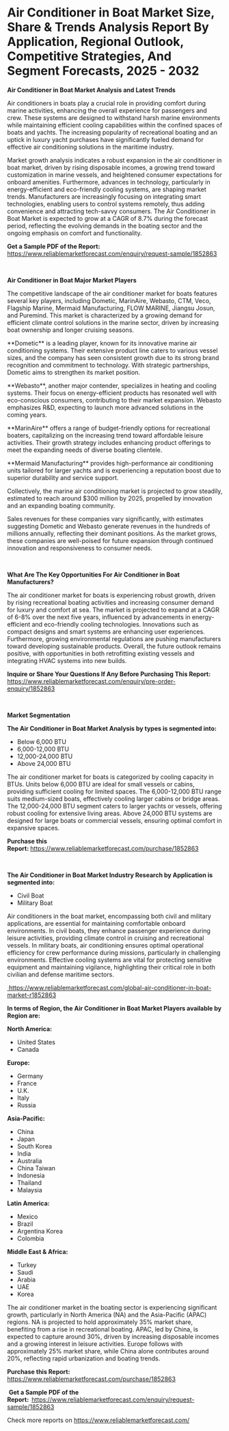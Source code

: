 <p><h1>Air Conditioner in Boat Market Size, Share & Trends Analysis Report By Application, Regional Outlook, Competitive Strategies, And Segment Forecasts, 2025 - 2032</h1></p><p><strong>Air Conditioner in Boat Market Analysis and Latest Trends</strong></p>
<p><p>Air conditioners in boats play a crucial role in providing comfort during marine activities, enhancing the overall experience for passengers and crew. These systems are designed to withstand harsh marine environments while maintaining efficient cooling capabilities within the confined spaces of boats and yachts. The increasing popularity of recreational boating and an uptick in luxury yacht purchases have significantly fueled demand for effective air conditioning solutions in the maritime industry.</p><p>Market growth analysis indicates a robust expansion in the air conditioner in boat market, driven by rising disposable incomes, a growing trend toward customization in marine vessels, and heightened consumer expectations for onboard amenities. Furthermore, advances in technology, particularly in energy-efficient and eco-friendly cooling systems, are shaping market trends. Manufacturers are increasingly focusing on integrating smart technologies, enabling users to control systems remotely, thus adding convenience and attracting tech-savvy consumers. The Air Conditioner in Boat Market is expected to grow at a CAGR of 8.7% during the forecast period, reflecting the evolving demands in the boating sector and the ongoing emphasis on comfort and functionality.</p></p>
<p><strong>Get a Sample PDF of the Report:&nbsp;</strong> <a href="https://www.reliablemarketforecast.com/enquiry/request-sample/1852863?utm_campaign=3089&utm_medium=2&utm_source=Github&utm_content=ia&utm_term=12042025&utm_id=air-conditioner-in-boat">https://www.reliablemarketforecast.com/enquiry/request-sample/1852863</a></p>
<p>&nbsp;</p>
<p><strong>Air Conditioner in Boat Major Market Players</strong></p>
<p><p>The competitive landscape of the air conditioner market for boats features several key players, including Dometic, MarinAire, Webasto, CTM, Veco, Flagship Marine, Mermaid Manufacturing, FLOW MARINE, Jiangsu Josun, and Puremind. This market is characterized by a growing demand for efficient climate control solutions in the marine sector, driven by increasing boat ownership and longer cruising seasons.</p><p>**Dometic** is a leading player, known for its innovative marine air conditioning systems. Their extensive product line caters to various vessel sizes, and the company has seen consistent growth due to its strong brand recognition and commitment to technology. With strategic partnerships, Dometic aims to strengthen its market position.</p><p>**Webasto**, another major contender, specializes in heating and cooling systems. Their focus on energy-efficient products has resonated well with eco-conscious consumers, contributing to their market expansion. Webasto emphasizes R&D, expecting to launch more advanced solutions in the coming years.</p><p>**MarinAire** offers a range of budget-friendly options for recreational boaters, capitalizing on the increasing trend toward affordable leisure activities. Their growth strategy includes enhancing product offerings to meet the expanding needs of diverse boating clientele.</p><p>**Mermaid Manufacturing** provides high-performance air conditioning units tailored for larger yachts and is experiencing a reputation boost due to superior durability and service support.</p><p>Collectively, the marine air conditioning market is projected to grow steadily, estimated to reach around $300 million by 2025, propelled by innovation and an expanding boating community.</p><p>Sales revenues for these companies vary significantly, with estimates suggesting Dometic and Webasto generate revenues in the hundreds of millions annually, reflecting their dominant positions. As the market grows, these companies are well-poised for future expansion through continued innovation and responsiveness to consumer needs.</p></p>
<p>&nbsp;</p>
<p><strong>What Are The Key Opportunities For Air Conditioner in Boat Manufacturers?</strong></p>
<p><p>The air conditioner market for boats is experiencing robust growth, driven by rising recreational boating activities and increasing consumer demand for luxury and comfort at sea. The market is projected to expand at a CAGR of 6-8% over the next five years, influenced by advancements in energy-efficient and eco-friendly cooling technologies. Innovations such as compact designs and smart systems are enhancing user experiences. Furthermore, growing environmental regulations are pushing manufacturers toward developing sustainable products. Overall, the future outlook remains positive, with opportunities in both retrofitting existing vessels and integrating HVAC systems into new builds.</p></p>
<p><strong>Inquire or Share Your Questions If Any Before Purchasing This Report:</strong> <a href="https://www.reliablemarketforecast.com/enquiry/pre-order-enquiry/1852863?utm_campaign=3089&utm_medium=2&utm_source=Github&utm_content=ia&utm_term=12042025&utm_id=air-conditioner-in-boat">https://www.reliablemarketforecast.com/enquiry/pre-order-enquiry/1852863</a></p>
<p>&nbsp;</p>
<p><strong>Market Segmentation</strong></p>
<p><strong>The Air Conditioner in Boat Market Analysis by types is segmented into:</strong></p>
<p><ul><li>Below 6,000 BTU</li><li>6,000-12,000 BTU</li><li>12,000-24,000 BTU</li><li>Above 24,000 BTU</li></ul></p>
<p><p>The air conditioner market for boats is categorized by cooling capacity in BTUs. Units below 6,000 BTU are ideal for small vessels or cabins, providing sufficient cooling for limited spaces. The 6,000-12,000 BTU range suits medium-sized boats, effectively cooling larger cabins or bridge areas. The 12,000-24,000 BTU segment caters to larger yachts or vessels, offering robust cooling for extensive living areas. Above 24,000 BTU systems are designed for large boats or commercial vessels, ensuring optimal comfort in expansive spaces.</p></p>
<p><strong>Purchase this Report:&nbsp;</strong><a href="https://www.reliablemarketforecast.com/purchase/1852863?utm_campaign=3089&utm_medium=2&utm_source=Github&utm_content=ia&utm_term=12042025&utm_id=air-conditioner-in-boat">https://www.reliablemarketforecast.com/purchase/1852863</a></p>
<p>&nbsp;</p>
<p><strong>The Air Conditioner in Boat Market Industry Research by Application is segmented into:</strong></p>
<p><ul><li>Civil Boat</li><li>Military Boat</li></ul></p>
<p><p>Air conditioners in the boat market, encompassing both civil and military applications, are essential for maintaining comfortable onboard environments. In civil boats, they enhance passenger experience during leisure activities, providing climate control in cruising and recreational vessels. In military boats, air conditioning ensures optimal operational efficiency for crew performance during missions, particularly in challenging environments. Effective cooling systems are vital for protecting sensitive equipment and maintaining vigilance, highlighting their critical role in both civilian and defense maritime sectors.</p></p>
<p><a href="https://www.reliablemarketforecast.com/global-air-conditioner-in-boat-market-r1852863?utm_campaign=3089&utm_medium=2&utm_source=Github&utm_content=ia&utm_term=12042025&utm_id=air-conditioner-in-boat">&nbsp;https://www.reliablemarketforecast.com/global-air-conditioner-in-boat-market-r1852863</a></p>
<p><strong>In terms of Region, the Air Conditioner in Boat Market Players available by Region are:</strong></p>
<p>
    <p> <strong> North America: </strong>
        <ul>
            <li>United States</li>
            <li>Canada</li>
        </ul>
        </p> 
    <p> <strong> Europe: </strong>
        <ul>
            <li>Germany</li>
            <li>France</li>
            <li>U.K.</li>
            <li>Italy</li>
            <li>Russia</li>
        </ul>
        </p> 
    <p> <strong> Asia-Pacific: </strong>
        <ul>
            <li>China</li>
            <li>Japan</li>
            <li>South Korea</li>
            <li>India</li>
            <li>Australia</li>
            <li>China Taiwan</li>
            <li>Indonesia</li>
            <li>Thailand</li>
            <li>Malaysia</li>
        </ul>
        </p> 
    <p> <strong> Latin America: </strong>
        <ul>
            <li>Mexico</li>
            <li>Brazil</li>
            <li>Argentina Korea</li>
            <li>Colombia</li>
        </ul>
        </p> 
    <p> <strong> Middle East & Africa: </strong>
        <ul>
            <li>Turkey</li>
            <li>Saudi</li>
            <li>Arabia</li>
            <li>UAE</li>
            <li>Korea</li>
        </ul>
    </p>
    </p>
<p><p>The air conditioner market in the boating sector is experiencing significant growth, particularly in North America (NA) and the Asia-Pacific (APAC) regions. NA is projected to hold approximately 35% market share, benefiting from a rise in recreational boating. APAC, led by China, is expected to capture around 30%, driven by increasing disposable incomes and a growing interest in leisure activities. Europe follows with approximately 25% market share, while China alone contributes around 20%, reflecting rapid urbanization and boating trends.</p></p>
<p><strong>Purchase this Report: </strong><a href="https://www.reliablemarketforecast.com/purchase/1852863?utm_campaign=3089&utm_medium=2&utm_source=Github&utm_content=ia&utm_term=12042025&utm_id=air-conditioner-in-boat">https://www.reliablemarketforecast.com/purchase/1852863</a></p>
<p>&nbsp;<strong>Get a Sample PDF of the Report:&nbsp;&nbsp;</strong><a href="https://www.reliablemarketforecast.com/enquiry/request-sample/1852863?utm_campaign=3089&utm_medium=2&utm_source=Github&utm_content=ia&utm_term=12042025&utm_id=air-conditioner-in-boat">https://www.reliablemarketforecast.com/enquiry/request-sample/1852863</a></p>
<p><strong></strong></p>
<p>Check more reports on <a href="https://www.reliablemarketforecast.com/?utm_campaign=3089&utm_medium=2&utm_source=Github&utm_content=ia&utm_term=12042025&utm_id=air-conditioner-in-boat">https://www.reliablemarketforecast.com/</a></p>